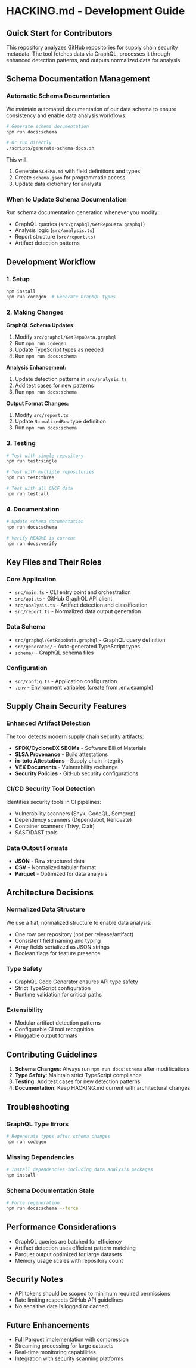 # HACKING.md - Development Guide

## Quick Start for Contributors

This repository analyzes GitHub repositories for supply chain security metadata. The tool fetches data via GraphQL, processes it through enhanced detection patterns, and outputs normalized data for analysis.

## Schema Documentation Management

### Automatic Schema Documentation

We maintain automated documentation of our data schema to ensure consistency and enable data analysis workflows:

```bash
# Generate schema documentation
npm run docs:schema

# Or run directly
./scripts/generate-schema-docs.sh
```

This will:
1. Generate `SCHEMA.md` with field definitions and types
2. Create `schema.json` for programmatic access
3. Update data dictionary for analysts

### When to Update Schema Documentation

Run schema documentation generation whenever you modify:
- GraphQL queries (`src/graphql/GetRepoData.graphql`)
- Analysis logic (`src/analysis.ts`) 
- Report structure (`src/report.ts`)
- Artifact detection patterns

## Development Workflow

### 1. Setup
```bash
npm install
npm run codegen  # Generate GraphQL types
```

### 2. Making Changes

**GraphQL Schema Updates:**
1. Modify `src/graphql/GetRepoData.graphql`
2. Run `npm run codegen`
3. Update TypeScript types as needed
4. Run `npm run docs:schema`

**Analysis Enhancement:**
1. Update detection patterns in `src/analysis.ts`
2. Add test cases for new patterns
3. Run `npm run docs:schema`

**Output Format Changes:**
1. Modify `src/report.ts`
2. Update `NormalizedRow` type definition
3. Run `npm run docs:schema`

### 3. Testing
```bash
# Test with single repository
npm run test:single

# Test with multiple repositories  
npm run test:three

# Test with all CNCF data
npm run test:all
```

### 4. Documentation
```bash
# Update schema documentation
npm run docs:schema

# Verify README is current
npm run docs:verify
```

## Key Files and Their Roles

### Core Application
- `src/main.ts` - CLI entry point and orchestration
- `src/api.ts` - GitHub GraphQL API client
- `src/analysis.ts` - Artifact detection and classification
- `src/report.ts` - Normalized data output generation

### Data Schema
- `src/graphql/GetRepoData.graphql` - GraphQL query definition
- `src/generated/` - Auto-generated TypeScript types
- `schema/` - GraphQL schema files

### Configuration
- `src/config.ts` - Application configuration
- `.env` - Environment variables (create from .env.example)

## Supply Chain Security Features

### Enhanced Artifact Detection
The tool detects modern supply chain security artifacts:
- **SPDX/CycloneDX SBOMs** - Software Bill of Materials
- **SLSA Provenance** - Build attestations
- **in-toto Attestations** - Supply chain integrity
- **VEX Documents** - Vulnerability exchange
- **Security Policies** - GitHub security configurations

### CI/CD Security Tool Detection
Identifies security tools in CI pipelines:
- Vulnerability scanners (Snyk, CodeQL, Semgrep)
- Dependency scanners (Dependabot, Renovate)
- Container scanners (Trivy, Clair)
- SAST/DAST tools

### Data Output Formats
- **JSON** - Raw structured data
- **CSV** - Normalized tabular format
- **Parquet** - Optimized for data analysis

## Architecture Decisions

### Normalized Data Structure
We use a flat, normalized structure to enable data analysis:
- One row per repository (not per release/artifact)
- Consistent field naming and typing
- Array fields serialized as JSON strings
- Boolean flags for feature presence

### Type Safety
- GraphQL Code Generator ensures API type safety
- Strict TypeScript configuration
- Runtime validation for critical paths

### Extensibility
- Modular artifact detection patterns
- Configurable CI tool recognition
- Pluggable output formats

## Contributing Guidelines

1. **Schema Changes**: Always run `npm run docs:schema` after modifications
2. **Type Safety**: Maintain strict TypeScript compliance
3. **Testing**: Add test cases for new detection patterns
4. **Documentation**: Keep HACKING.md current with architectural changes

## Troubleshooting

### GraphQL Type Errors
```bash
# Regenerate types after schema changes
npm run codegen
```

### Missing Dependencies
```bash
# Install dependencies including data analysis packages
npm install
```

### Schema Documentation Stale
```bash
# Force regeneration
npm run docs:schema --force
```

## Performance Considerations

- GraphQL queries are batched for efficiency
- Artifact detection uses efficient pattern matching
- Parquet output optimized for large datasets
- Memory usage scales with repository count

## Security Notes

- API tokens should be scoped to minimum required permissions
- Rate limiting respects GitHub API guidelines
- No sensitive data is logged or cached

## Future Enhancements

- Full Parquet implementation with compression
- Streaming processing for large datasets
- Real-time monitoring capabilities
- Integration with security scanning platforms